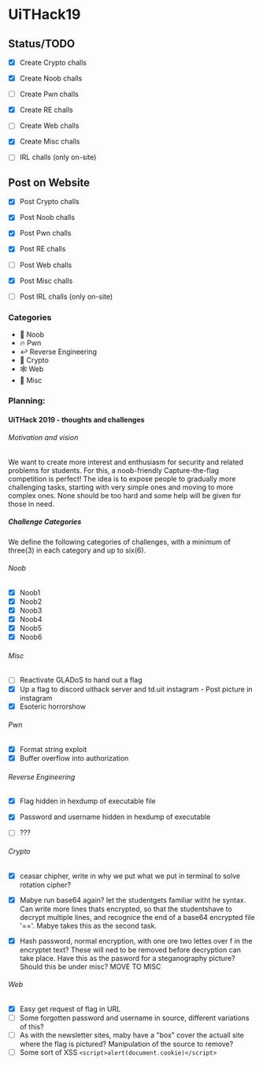 # UiTHack19

## Status/TODO
- [X] Create Crypto challs
    
- [X] Create Noob challs

- [ ] Create Pwn challs

- [X] Create RE challs

- [ ] Create Web challs

- [X] Create Misc challs

- [ ] IRL challs (only on-site)

## Post on Website
- [X] Post Crypto challs
    
- [X] Post Noob challs

- [X] Post Pwn challs

- [X] Post RE challs

- [ ] Post Web challs

- [X] Post Misc challs

- [ ] Post IRL challs (only on-site)

### Categories
* :baby: Noob
* :fire: Pwn
* :leftwards_arrow_with_hook: Reverse Engineering
* :closed_lock_with_key: Crypto
* :spider_web: Web
* :rainbow: Misc

### Planning:

#### UiTHack 2019 - thoughts and challenges

###### Motivation and vision
We want to create more interest and enthusiasm for security and related problems for students. 
For this, a noob-friendly Capture-the-flag competition is perfect!
The idea is to expose people to gradually more challenging tasks, starting with very simple ones and moving to more complex ones. None should be too hard and some help will be given for those in need. 

##### Challenge Categories
We define the following categories of challenges, with a minimum of three(3) in each category and up to six(6).
###### Noob
- [X] Noob1
- [X] Noob2
- [X] Noob3
- [X] Noob4
- [X] Noob5
- [X] Noob6

###### Misc
- [ ] Reactivate GLADoS to hand out a flag
- [X] Up a flag to discord uithack server and td.uit instagram
        - Post picture in instagram
- [X] Esoteric horrorshow

###### Pwn
- [X] Format string exploit
- [X] Buffer overflow into authorization

###### Reverse Engineering
- [X] Flag hidden in hexdump of executable file
- [X] Password and username hidden in hexdump of executable
- [ ] ???


###### Crypto
 
- [X] ceasar chipher, write in why we put what we put in terminal to solve rotation cipher?   
- [X] Mabye run base64 again? let the studentgets familiar witht he syntax. Can write more lines thats encrypted, so that the studentshave to decrypt multiple lines, and recognice the end of a base64 encrypted file '=='. Mabye takes this as the second task.
- [X] Hash password, normal encryption, with one ore two lettes over f in the encryptet text? These will ned to be removed before decryption can take place. Have this as the pasword for a steganography picture? Should this be under misc? MOVE TO MISC


###### Web
- [X] Easy get request of flag in URL
- [ ] Some forgotten password and username in source, different variations of this?
- [ ] As with the newsletter sites, maby have a "box" cover the actuall site where the flag is pictured? Manipulation of the source to remove?
- [ ] Some sort of XSS `<script>alert(document.cookie)</script>`
